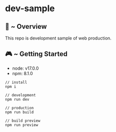 # dev-sample

## 👾 ~ Overview

This repo is development sample of web production.

## 🎮 ~ Getting Started

- node: v17.0.0
- npm: 8.1.0

```
// install
npm i

// development
npm run dev

// production
npm run build

// build preview
npm run preview
```
